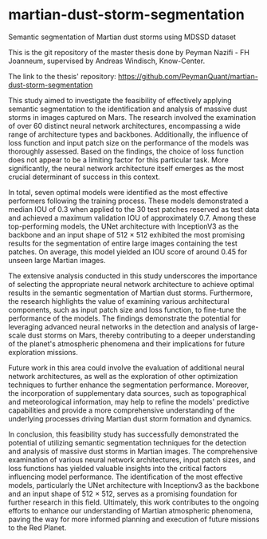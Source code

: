 # martian-dust-storm-segmentation
Semantic segmentation of Martian dust storms using MDSSD dataset

This is the git repository of the master thesis done by Peyman Nazifi - FH Joanneum,
supervised by Andreas Windisch, Know-Center.


The link to the thesis' repository:
https://github.com/PeymanQuant/martian-dust-storm-segmentation



This study aimed to investigate the feasibility of effectively applying semantic segmentation to the identification and analysis of massive dust storms in images captured on Mars. The research involved the examination of over 60 distinct neural network architectures, encompassing a wide range of architecture types and backbones. Additionally, the influence of loss function and input patch size on the performance of the models was thoroughly assessed. Based on the findings, the choice of loss function does not appear to be a limiting factor for this particular task. More significantly, the neural network architecture itself emerges as the most crucial determinant of success in this context.

In total, seven optimal models were identified as the most effective performers following the training process. These models demonstrated a median IOU of 0.3 when applied to the 30 test patches reserved as test data and achieved a maximum validation IOU of approximately 0.7. Among these top-performing models, the UNet architecture with InceptionV3 as the backbone and an input shape of 512 $\times$ 512 exhibited the most promising results for the segmentation of entire large images containing the test patches. On average, this model yielded an IOU score of around 0.45 for unseen large Martian images.

The extensive analysis conducted in this study underscores the importance of selecting the appropriate neural network architecture to achieve optimal results in the semantic segmentation of Martian dust storms. Furthermore, the research highlights the value of examining various architectural components, such as input patch size and loss function, to fine-tune the performance of the models. The findings demonstrate the potential for leveraging advanced neural networks in the detection and analysis of large-scale dust storms on Mars, thereby contributing to a deeper understanding of the planet's atmospheric phenomena and their implications for future exploration missions.

Future work in this area could involve the evaluation of additional neural network architectures, as well as the exploration of other optimization techniques to further enhance the segmentation performance. Moreover, the incorporation of supplementary data sources, such as topographical and meteorological information, may help to refine the models' predictive capabilities and provide a more comprehensive understanding of the underlying processes driving Martian dust storm formation and dynamics.

In conclusion, this feasibility study has successfully demonstrated the potential of utilizing semantic segmentation techniques for the detection and analysis of massive dust storms in Martian images. The comprehensive examination of various neural network architectures, input patch sizes, and loss functions has yielded valuable insights into the critical factors influencing model performance. The identification of the most effective models, particularly the UNet architecture with Inceptionv3 as the backbone and an input shape of 512 $\times$ 512, serves as a promising foundation for further research in this field. Ultimately, this work contributes to the ongoing efforts to enhance our understanding of Martian atmospheric phenomena, paving the way for more informed planning and execution of future missions to the Red Planet.
